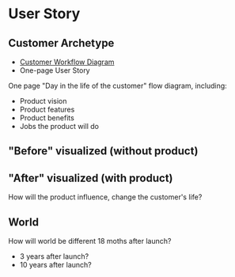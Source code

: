 # User Story

## Customer Archetype

* [Customer Workflow Diagram](http://steveblank.com/?attachment_id=8997) 
* One-page User Story

One page "Day in the life of the customer" flow diagram, including:
* Product vision
* Product features
* Product benefits
* Jobs the product will do

## "Before" visualized (without product)

## "After" visualized (with product)
How will the product influence, change the customer's life? 

## World
How will world be different 18 moths after launch? 
* 3 years after launch?
* 10 years after launch?



